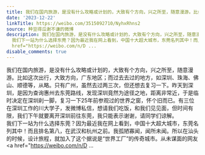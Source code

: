 ```yaml
---
title: 我们在国内旅游，是没有什么攻略或计划的，大致有个方向，兴之所至，随意漫游。比如这次出行，大致方向，广东地区；而过去去过的地方，如深圳、珠海、佛山、顺德...
date: '2023-12-22'
linkTitle: https://weibo.com/3515092710/NyhxRhns2
source: 种豆得瓜谢不谦的微博
description: 我们在国内旅游，是没有什么攻略或计划的，大致有个方向，兴之所至，随意漫游。比如这次出行，大致方向，广东地区；而过去去过的地方，如深圳、珠海、佛山、顺德等，从略。只有广州，虽然去过两三次，但还想去复习一下。昨天到深圳，是因为查询惠州去东莞路线，发现深圳竟然为途径之地，距离非常近，于是临时决定在深圳刹一脚，复习一下25年前参观过的世界之窗，怀个旧而已。有三位在深圳工作的川大学子，发微博私信，想请我们吃饭，和我们见见面，但时间有限，我们下午就要离开深圳前往东莞，我只能表示谢谢，请同学们谅解。<br>
  我们下一站为什么选择东莞？因为最近我在网上看到，中国十大超大城市，东莞名列其中！而且排名第八，在武汉和杭州之前。我孤陋寡闻，闻所未闻。所以在汕头的时候，设计旅程，就加入了这个据说是“世界工厂”的传奇城市。从未谋面的网友<a
  href="https://weibo.com/n/D ...
disable_comments: true
---
```

我们在国内旅游，是没有什么攻略或计划的，大致有个方向，兴之所至，随意漫游。比如这次出行，大致方向，广东地区；而过去去过的地方，如深圳、珠海、佛山、顺德等，从略。只有广州，虽然去过两三次，但还想去复习一下。昨天到深圳，是因为查询惠州去东莞路线，发现深圳竟然为途径之地，距离非常近，于是临时决定在深圳刹一脚，复习一下25年前参观过的世界之窗，怀个旧而已。有三位在深圳工作的川大学子，发微博私信，想请我们吃饭，和我们见见面，但时间有限，我们下午就要离开深圳前往东莞，我只能表示谢谢，请同学们谅解。<br> 我们下一站为什么选择东莞？因为最近我在网上看到，中国十大超大城市，东莞名列其中！而且排名第八，在武汉和杭州之前。我孤陋寡闻，闻所未闻。所以在汕头的时候，设计旅程，就加入了这个据说是“世界工厂”的传奇城市。从未谋面的网友<a href="https://weibo.com/n/D ...